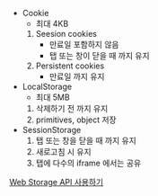 -   Cookie
    -   최대 4KB
    1. Seesion cookies
        - 만료일 포함하지 않음
        - 탭 또는 창이 닫을 때 까지 유지
    2. Persistent cookies
        - 만료일 까지 유지
-   LocalStorage
    -   최대 5MB
    1. 삭제하기 전 까지 유지
    2. primitives, object 저장
-   SessionStorage
    1. 탭 또는 창을 닫을 때 까지 유지
    2. 새로고침 시 유지
    3. 탭에 다수의 iframe 에서는 공유

[Web Storage API 사용하기](https://developer.mozilla.org/ko/docs/Web/API/Web_Storage_API/Using_the_Web_Storage_API)
